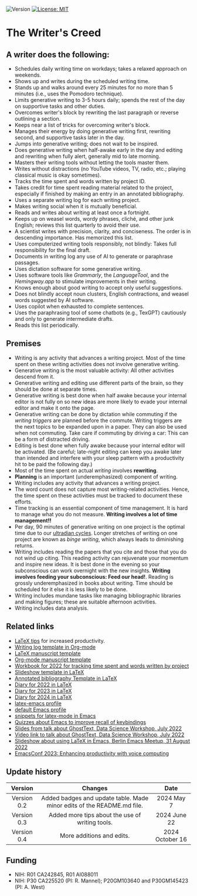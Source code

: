 ![Version](https://img.shields.io/static/v1?label=thewriterslaw&message=0.4&color=brightcolor)
[![License: MIT](https://img.shields.io/badge/License-MIT-blue.svg)](https://opensource.org/licenses/MIT)

# The Writer's Creed

## A writer does the following:

- Schedules daily writing time on workdays; takes a relaxed approach on weekends.
- Shows up and writes during the scheduled writing time.
- Stands up and walks around every 25 minutes for no more than 5 minutes (i.e., uses the Pomodoro technique).
- Limits generative writing to 3-5 hours daily; spends the rest of the day on supportive tasks and other duties.
- Overcomes writer's block by rewriting the last paragraph or reverse outlining a section.
- Keeps near a list of tricks for overcoming writer's block.
- Manages their energy by doing generative writing first, rewriting second, and supportive tasks later in the day.
- Jumps into generative writing; does not wait to be inspired.
- Does generative writing when half-awake early in the day and editing and rewriting when fully alert, generally mid to late morning.
- Masters their writing tools without letting the tools master them. 
- Writes without distractions (no YouTube videos, TV, radio, etc.; playing classical music is okay sometimes).
- Tracks the time spent and words written by project ID.
- Takes credit for time spent reading material related to the project, especially if finished by making an entry in an annotated bibliography. 
- Uses a separate writing log for each writing project.
- Makes writing social when it is mutually beneficial. 
- Reads and writes about writing at least once a fortnight.
- Keeps up on weasel words,  wordy phrases, cliché, and other junk English; reviews this list quarterly to avoid their use.
- A scientist writes with precision, clarity, and conciseness. The order is in descending importance. Has memorized this list.
- Uses computerized writing tools responsibly, not blindly: Takes full responsibility for the final draft.
- Documents in writing log any use of AI to generate or paraphrase passages.
- Uses dictation software for some generative writing.
- Uses software tools like *Grammarly*, the *LanguageTool*, and the *Hemingway.app* to stimulate improvements in their writing.
- Knows enough about good writing to accept only useful suggestions.
- Does not blindly accept noun clusters, English contractions, and weasel words suggested by AI software.
- Uses copilot when exhausted to complete sentences.
- Uses the paraphrasing tool of some chatbots (e.g., TexGPT) cautiously and only to generate intermediate drafts.
- Reads this list periodically.

## Premises

- Writing is any activity that advances a writing project. Most of the time spent on these writing activities does not involve generative writing.
- Generative writing is the most valuable activity: All other activities descend from it.
- Generative writing and editing use different parts of the brain, so they should be done at separate times.
- Generative writing is best done when half awake because your internal editor is not fully on so new ideas are more likely to evade your internal editor and make it onto the page.
- Generative writing can be done by dictation while commuting if the *writing triggers* are planned before the commute. Writing triggers are the next topics to be expanded upon in a paper. They can also be used when not commuting. Take care if commuting by driving a car: This can be a form of distracted driving.
- Editing is best done when fully awake because your internal editor will be activated. (Be careful; late-night editing can keep you awake later than intended and interfere with your sleep pattern with a productivity hit to be paid the following day.)
- Most of the time spent on actual *writing* involves **rewriting**.
- **Planning** is an important (underemphasized) component of writing.
- Writing includes any activity that advances a writing project.
- The word count does not capture most writing-related activities. Hence, the time spent on these activities must be tracked to document these efforts.
- Time tracking is an essential component of time management. It is hard to manage what you do not measure. **Writing involves a lot of time management!!**
- Per day, 90 minutes of generative writing on one project is the optimal time due to our [ultradian cycles](https://www.youtube.com/watch?v=ezT8kGzYOng). Longer stretches of writing on one project are known as *binge writing*, which always leads to diminishing returns. 
- Writing includes reading the papers that you cite and those that you do not wind up citing. This reading activity can rejuvenate your momentum and inspire new ideas. It is best done in the evening so your subconscious can work overnight with the new insights. **Writing involves feeding your subconscious: Feed our head!**. Reading is grossly underemphasized in books about writing. Time should be scheduled for it else it is less likely to be done.
- Writing includes mundane tasks like managing bibliographic libraries and making figures; these are suitable afternoon activities.
- Writing includes data analysis.

## Related links

- [LaTeX tips](https://github.com/MooersLab/latextips) for increased productivity.
- [Writing log template in Org-mode](https://github.com/MooersLab/writingLogTemplateInOrg)
- [LaTeX manuscript template](https://github.com/MooersLab/manuscriptInLaTeX/edit/main/README.md)
- [Org-mode manuscript template](https://github.com/MooersLab/manuscriptInOrg/edit/main/README.md)
- [Workbook for 2022 for tracking time spent and words written by project](https://github.com/MooersLab/writingProgress2022)
- [Slideshow template in LaTeX](https://github.com/MooersLab/slideshowTemplateLaTeX)
- [Annotated bibliography Template in LaTeX](https://github.com/MooersLab/annotatedBibliography)
- [Diary for 2022 in LaTeX](https://github.com/MooersLab/diary2022inLaTeX)
- [Diary for 2023 in LaTeX](https://github.com/MooersLab/diary2023inLaTeX)
- [Diary for 2024 in LaTeX](https://github.com/MooersLab/diary2024inLaTeX)
- [latex-emacs profile](https://github.com/MooersLab/latex-emacs)
- [default Emacs profile](https://github.com/MooersLab/configorg)
- [snippets for latex-mode in Emacs](https://github.com/MooersLab/snippet-latex-mode)
- [Quizzes about Emacs to improve recall of keybindings](https://github.com/MooersLab/qemacs)
- [Slides from talk about GhostText, Data Science Workshop, July 2022](https://github.com/MooersLab/DSW22ghosttext)
- [Video link to talk about GhostText, Data Science Workshop, July 2022](https://mediasite.ouhsc.edu/Mediasite/Channel/python/watch/4da0872f028c4255ae12935655e911321d)
- [Slideshow about using LaTeX in Emacs, Berlin Emacs Meetup, 31 August 2022](https://github.com/MooersLab/BerlinEmacsAugust2022)
- [EmacsConf 2023: Enhancing productivity with voice computing](https://www.youtube.com/watch?v=Z7l1ImjXOWM)

## Update history

|Version      | Changes                                                                                                                                    | Date                 |
|:-----------:|:------------------------------------------------------------------------------------------------------------------------------------------:|:--------------------:|
| Version 0.2 |  Added badges and update table. Made minor edits of the README.md file.                                                                        | 2024 May 7           |
| Version 0.3 |  Added more tips about the use of writing tools.                                                                                           | 2024 June 22         |
| Version 0.4 |  More additions and edits.                                                                                           | 2024 October 16         |

## Funding
- NIH: R01 CA242845, R01 AI088011
- NIH: P30 CA225520 (PI: R. Mannel); P20GM103640 and P30GM145423 (PI: A. West)
